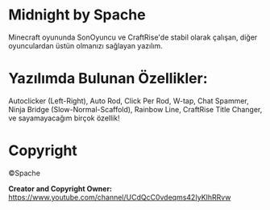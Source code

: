 # Midnight by Spache

Minecraft oyununda SonOyuncu ve CraftRise'de stabil olarak çalışan, diğer oyunculardan üstün olmanızı sağlayan yazılım.

# Yazılımda Bulunan Özellikler:
Autoclicker (Left-Right),
Auto Rod,
Click Per Rod,
W-tap,
Chat Spammer,
Ninja Bridge (Slow-Normal-Scaffold),
Rainbow Line,
CraftRise Title Changer,
ve sayamayacağım birçok özellik!
# Copyright
©️Spache

**Creator and Copyright Owner:** https://www.youtube.com/channel/UCdQcC0vdeqms42IyKIhRRvw
